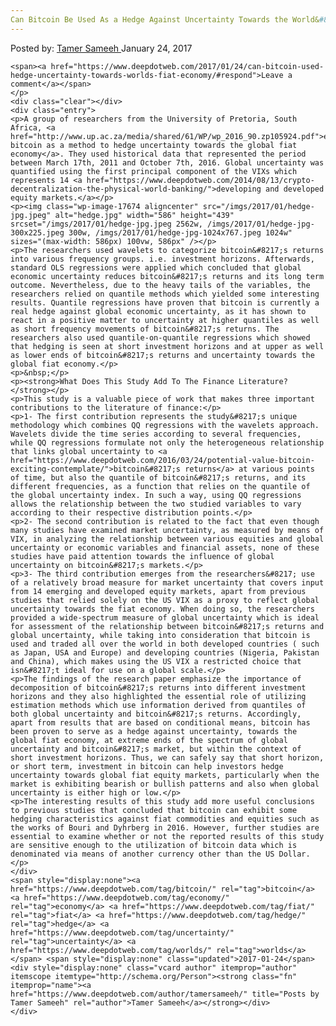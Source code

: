 ```yaml
---
Can Bitcoin Be Used As a Hedge Against Uncertainty Towards the World&#8217;s Fiat Economy?
---
```

<article class="post-listing post-17670 post type-post status-publish format-standard has-post-thumbnail hentry  tag-bitcoin tag-economy tag-fiat tag-hedge tag-uncertainty s">
    <div class="post-inner">
        <span>Posted by: <a href="https://www.deepdotweb.com/author/tamersameeh/" title="">Tamer Sameeh </a></span>
    <span>January 24, 2017</span>
    
    <span><a href="https://www.deepdotweb.com/2017/01/24/can-bitcoin-used-hedge-uncertainty-towards-worlds-fiat-economy/#respond">Leave a comment</a></span>
    </p>
    <div class="clear"></div>
    <div class="entry">
    <p>A group of researchers from the University of Pretoria, South Africa, <a href="http://www.up.ac.za/media/shared/61/WP/wp_2016_90.zp105924.pdf">examined bitcoin as a method to hedge uncertainty towards the global fiat economy</a>. They used historical data that represented the period between March 17th, 2011 and October 7th, 2016. Global uncertainty was quantified using the first principal component of the VIXs which represents 14 <a href="https://www.deepdotweb.com/2014/08/13/crypto-decentralization-the-physical-world-banking/">developing and developed equity markets.</a></p>
    <p><img class="wp-image-17674 aligncenter" src="/imgs/2017/01/hedge-jpg.jpeg" alt="hedge.jpg" width="586" height="439" srcset="/imgs/2017/01/hedge-jpg.jpeg 2562w, /imgs/2017/01/hedge-jpg-300x225.jpeg 300w, /imgs/2017/01/hedge-jpg-1024x767.jpeg 1024w" sizes="(max-width: 586px) 100vw, 586px" /></p>
    <p>The researchers used wavelets to categorize bitcoin&#8217;s returns into various frequency groups. i.e. investment horizons. Afterwards, standard OLS regressions were applied which concluded that global economic uncertainty reduces bitcoin&#8217;s returns and its long term outcome. Nevertheless, due to the heavy tails of the variables, the researchers relied on quantile methods which yielded some interesting results. Quantile regressions have proven that bitcoin is currently a real hedge against global economic uncertainty, as it has shown to react in a positive matter to uncertainty at higher quantiles as well as short frequency movements of bitcoin&#8217;s returns. The researchers also used quantile-on-quantile regressions which showed that hedging is seen at short investment horizons and at upper as well as lower ends of bitcoin&#8217;s returns and uncertainty towards the global fiat economy.</p>
    <p>&nbsp;</p>
    <p><strong>What Does This Study Add To The Finance Literature?</strong></p>
    <p>This study is a valuable piece of work that makes three important contributions to the literature of finance:</p>
    <p>1- The first contribution represents the study&#8217;s unique methodology which combines QQ regressions with the wavelets approach. Wavelets divide the time series according to several frequencies, while QQ regressions formulate not only the heterogeneous relationship that links global uncertainty to <a href="https://www.deepdotweb.com/2016/03/24/potential-value-bitcoin-exciting-contemplate/">bitcoin&#8217;s returns</a> at various points of time, but also the quantile of bitcoin&#8217;s returns, and its different frequencies, as a function that relies on the quantile of the global uncertainty index. In such a way, using QQ regressions allows the relationship between the two studied variables to vary according to their respective distribution points.</p>
    <p>2- The second contribution is related to the fact that even though many studies have examined market uncertainty, as measured by means of VIX, in analyzing the relationship between various equities and global uncertainty or economic variables and financial assets, none of these studies have paid attention towards the influence of global uncertainty on bitcoin&#8217;s markets.</p>
    <p>3- The third contribution emerges from the researchers&#8217; use of a relatively broad measure for market uncertainty that covers input from 14 emerging and developed equity markets, apart from previous studies that relied solely on the US VIX as a proxy to reflect global uncertainty towards the fiat economy. When doing so, the researchers provided a wide-spectrum measure of global uncertainty which is ideal for assessment of the relationship between bitcoin&#8217;s returns and global uncertainty, while taking into consideration that bitcoin is used and traded all over the world in both developed countries ( such as Japan, USA and Europe) and developing countries (Nigeria, Pakistan and China), which makes using the US VIX a restricted choice that isn&#8217;t ideal for use on a global scale.</p>
    <p>The findings of the research paper emphasize the importance of decomposition of bitcoin&#8217;s returns into different investment horizons and they also highlighted the essential role of utilizing estimation methods which use information derived from quantiles of both global uncertainty and bitcoin&#8217;s returns. Accordingly, apart from results that are based on conditional means, bitcoin has been proven to serve as a hedge against uncertainty, towards the global fiat economy, at extreme ends of the spectrum of global uncertainty and bitcoin&#8217;s market, but within the context of short investment horizons. Thus, we can safely say that short horizon, or short term, investment in bitcoin can help investors hedge uncertainty towards global fiat equity markets, particularly when the market is exhibiting bearish or bullish patterns and also when global uncertainty is either high or low.</p>
    <p>The interesting results of this study add more useful conclusions to previous studies that concluded that bitcoin can exhibit some hedging characteristics against fiat commodities and equities such as the works of Bouri and Dyhrberg in 2016. However, further studies are essential to examine whether or not the reported results of this study are sensitive enough to the utilization of bitcoin data which is denominated via means of another currency other than the US Dollar.</p>
    </div>
    <span style="display:none"><a href="https://www.deepdotweb.com/tag/bitcoin/" rel="tag">bitcoin</a> <a href="https://www.deepdotweb.com/tag/economy/" rel="tag">economy</a> <a href="https://www.deepdotweb.com/tag/fiat/" rel="tag">fiat</a> <a href="https://www.deepdotweb.com/tag/hedge/" rel="tag">hedge</a> <a href="https://www.deepdotweb.com/tag/uncertainty/" rel="tag">uncertainty</a> <a href="https://www.deepdotweb.com/tag/worlds/" rel="tag">worlds</a></span> <span style="display:none" class="updated">2017-01-24</span>
    <div style="display:none" class="vcard author" itemprop="author" itemscope itemtype="http://schema.org/Person"><strong class="fn" itemprop="name"><a href="https://www.deepdotweb.com/author/tamersameeh/" title="Posts by Tamer Sameeh" rel="author">Tamer Sameeh</a></strong></div>
    </div>
</article>

